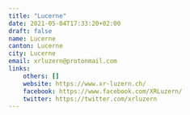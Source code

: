```yaml
---
title: "Lucerne"
date: 2021-05-04T17:33:20+02:00
draft: false
name: Lucerne
canton: Lucerne
city: Lucerne
email: xrluzern@protonmail.com
links:
    others: []
    website: https://www.xr-luzern.ch/
    facebook: https://www.facebook.com/XRLuzern/
    twitter: https://twitter.com/xrluzern
---
```


